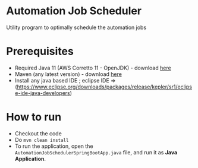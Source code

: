 # Automation Job Scheduler
Utility program to optimally schedule the automation jobs 


# Prerequisites
- Required Java 11 (AWS Corretto 11 - OpenJDK) -
  download [here](https://docs.aws.amazon.com/corretto/latest/corretto-11-ug/downloads-list.html "here")
- Maven (any latest version) - download [here](https://maven.apache.org/download.cgi "here")
- Install any java based IDE ; eclipse IDE => (https://www.eclipse.org/downloads/packages/release/kepler/sr1/eclipse-ide-java-developers)

# How to run
- Checkout the code
- Do `mvn clean install`
- To run the application, open the `AutomationJobSchedulerSpringBootApp.java` file, and run it as **Java Application**.
